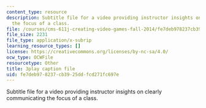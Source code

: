 ```yaml
---
content_type: resource
description: Subtitle file for a video providing instructor insights on clearly communicating
  the focus of a class.
file: /courses/cms-611j-creating-video-games-fall-2014/fe7deb978237cb3925ddfcd271fc697e_T0GdXZusbKI.srt
file_size: 2231
file_type: application/x-subrip
learning_resource_types: []
license: https://creativecommons.org/licenses/by-nc-sa/4.0/
ocw_type: OCWFile
resourcetype: Other
title: 3play caption file
uid: fe7deb97-8237-cb39-25dd-fcd271fc697e
---
```

Subtitle file for a video providing instructor insights on clearly communicating the focus of a class.